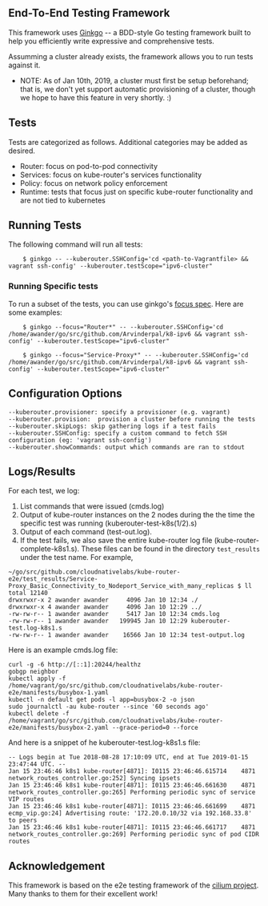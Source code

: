 ## End-To-End Testing Framework

This framework uses [Ginkgo](https://onsi.github.io/ginkgo/#getting-ginkgo) -- a BDD-style Go testing framework built to help you efficiently write expressive and comprehensive tests.

Assumming a cluster already exists, the framework allows you to run tests against it. 
- NOTE: As of Jan 10th, 2019, a cluster must first be setup beforehand; that is, we don't yet support automatic provisioning of a cluster, though we hope to have this feature in very shortly. :) 

## Tests

Tests are categorized as follows. Additional categories may be added as desired.

- Router: focus on pod-to-pod connectivity
- Services: focus on kube-router's services functionality
- Policy: focus on network policy enforcement
- Runtime: tests that focus just on specific kube-router functionality and are not tied to kubernetes

## Running Tests

The following command will run all tests: 


        $ ginkgo -- --kuberouter.SSHConfig='cd <path-to-Vagrantfile> && vagrant ssh-config' --kuberouter.testScope="ipv6-cluster"


### Running Specific tests

To run a subset of the tests, you can use ginkgo's [focus spec](https://onsi.github.io/ginkgo/#focused-specs). Here are some examples:

        $ ginkgo --focus="Router*" -- --kuberouter.SSHConfig='cd /home/awander/go/src/github.com/Arvinderpal/k8-ipv6 && vagrant ssh-config' --kuberouter.testScope="ipv6-cluster"

        $ ginkgo --focus="Service-Proxy*" -- --kuberouter.SSHConfig='cd /home/awander/go/src/github.com/Arvinderpal/k8-ipv6 && vagrant ssh-config' --kuberouter.testScope="ipv6-cluster"  

## Configuration Options
```
--kuberouter.provisioner: specify a provisioner (e.g. vagrant)
--kuberouter.provision:  provision a cluster before running the tests
--kuberouter.skipLogs: skip gathering logs if a test fails
--kuberouter.SSHConfig: specify a custom command to fetch SSH configuration (eg: 'vagrant ssh-config')
--kuberouter.showCommands: output which commands are ran to stdout
```
## Logs/Results

For each test, we log:
1. List commands that were issued (cmds.log) 
2. Output of kube-router instances on the 2 nodes during the the time the specific test was running (kuberouter-test-k8s(1/2).s) 
3. Output of each command (test-out.log). 
4. If the test fails, we also save the entire kube-router log file (kube-router-complete-k8s1.s). 
These files can be found in the directory `test_results` under the test name. For example,

```
~/go/src/github.com/cloudnativelabs/kube-router-e2e/test_results/Service-Proxy_Basic_Connectivity_to_Nodeport_Service_with_many_replicas $ ll
total 12140
drwxrwxr-x 2 awander awander     4096 Jan 10 12:34 ./
drwxrwxr-x 4 awander awander     4096 Jan 10 12:29 ../
-rw-rw-r-- 1 awander awander     5417 Jan 10 12:34 cmds.log
-rw-rw-r-- 1 awander awander   199945 Jan 10 12:29 kuberouter-test.log-k8s1.s
-rw-rw-r-- 1 awander awander    16566 Jan 10 12:34 test-output.log
```

Here is an example cmds.log file:
```
curl -g -6 http://[::1]:20244/healthz
gobgp neighbor
kubectl apply -f  /home/vagrant/go/src/github.com/cloudnativelabs/kube-router-e2e/manifests/busybox-1.yaml
kubectl -n default get pods -l app=busybox-2 -o json
sudo journalctl -au kube-router --since '60 seconds ago'
kubectl delete -f  /home/vagrant/go/src/github.com/cloudnativelabs/kube-router-e2e/manifests/busybox-2.yaml --grace-period=0 --force
```

And here is a snippet of he kuberouter-test.log-k8s1.s file:
```
-- Logs begin at Tue 2018-08-28 17:10:09 UTC, end at Tue 2019-01-15 23:47:44 UTC. --
Jan 15 23:46:46 k8s1 kube-router[4871]: I0115 23:46:46.615714    4871 network_routes_controller.go:252] Syncing ipsets
Jan 15 23:46:46 k8s1 kube-router[4871]: I0115 23:46:46.661630    4871 network_routes_controller.go:265] Performing periodic sync of service VIP routes
Jan 15 23:46:46 k8s1 kube-router[4871]: I0115 23:46:46.661699    4871 ecmp_vip.go:24] Advertising route: '172.20.0.10/32 via 192.168.33.8' to peers
Jan 15 23:46:46 k8s1 kube-router[4871]: I0115 23:46:46.661717    4871 network_routes_controller.go:269] Performing periodic sync of pod CIDR routes
```


## Acknowledgement

This framework is based on the e2e testing framework of the [cilium project](https://github.com/cilium/cilium/tree/master/test). Many thanks to them for their excellent work!

